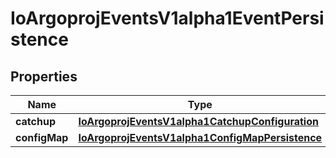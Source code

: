 

# IoArgoprojEventsV1alpha1EventPersistence

## Properties

Name | Type | Description | Notes
------------ | ------------- | ------------- | -------------
**catchup** | [**IoArgoprojEventsV1alpha1CatchupConfiguration**](IoArgoprojEventsV1alpha1CatchupConfiguration.md) |  |  [optional]
**configMap** | [**IoArgoprojEventsV1alpha1ConfigMapPersistence**](IoArgoprojEventsV1alpha1ConfigMapPersistence.md) |  |  [optional]



